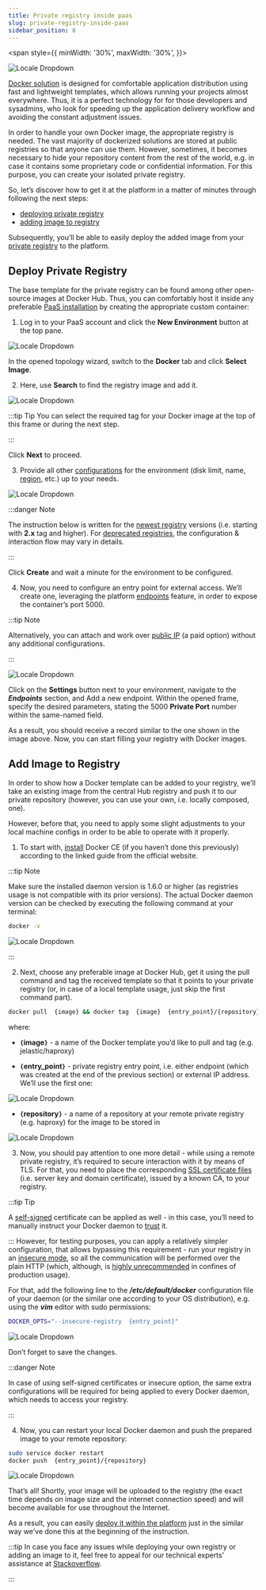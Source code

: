 ```yaml
---
title: Private registry inside paas
slug: private-registry-inside-paas
sidebar_position: 8
---
```


<div style={{
    display: 'flex',
    alignItems: 'center',
    gap: '15px',
}}>

<span style={{
minWidth: '30%',
maxWidth: '30%',
}}>

![Locale Dropdown](./img/PrivateRegistryInsidePaaS/01-docker-container-private-registry.png)

</span>

[Docker solution](https://www.docker.com/why-docker/) is designed for comfortable application distribution using fast and lightweight templates, which allows running your projects almost everywhere. Thus, it is a perfect technology for for those developers and sysadmins, who look for speeding up the application delivery workflow and avoiding the constant adjustment issues.

</div>

In order to handle your own Docker image, the appropriate registry is needed. The vast majority of dockerized solutions are stored at public registries so that anyone can use them. However, sometimes, it becomes necessary to hide your repository content from the rest of the world, e.g. in case it contains some proprietary code or confidential information. For this purpose, you can create your isolated private registry.

So, let’s discover how to get it at the platform in a matter of minutes through following the next steps:

- [deploying private registry](/docs/Container/Private%20Registry%20inside%20PaaS#deploy-private-registry)
- [adding image to registry](/docs/Container/Private%20Registry%20inside%20PaaS#add-image-to-registry)

Subsequently, you’ll be able to easily deploy the added image from your [private registry](/docs/Container/Container%20Deployment/Custom%20Containers%20Deployment) to the platform.

## Deploy Private Registry

The base template for the private registry can be found among other open-source images at Docker Hub. Thus, you can comfortably host it inside any preferable [PaaS installation](https://cloudmydc.com/) by creating the appropriate custom container:

1. Log in to your PaaS account and click the **New Environment** button at the top pane.

![Locale Dropdown](./img/PrivateRegistryInsidePaaS/02-new-environment-docker-image.png)

In the opened topology wizard, switch to the **Docker** tab and click **Select Image**.

2. Here, use **Search** to find the registry image and add it.

![Locale Dropdown](./img/PrivateRegistryInsidePaaS/03-registry-docker-image.png)

:::tip Tip
You can select the required tag for your Docker image at the top of this frame or during the next step.

:::

Click **Next** to proceed.

3. Provide all other [configurations](/docs/EnvironmentManagement/Setting%20Up%20Environment) for the environment (disk limit, name, [region](/docs/EnvironmentManagement/Environment%20Regions/Choosing%20a%20Region), etc.) up to your needs.

![Locale Dropdown](./img/PrivateRegistryInsidePaaS/04-configure-environment.png)

:::danger Note

The instruction below is written for the [newest registry](https://github.com/distribution/distribution) versions (i.e. starting with **2.x** tag and higher). For [deprecated registries](https://github.com/docker-archive/docker-registry), the configuration & interaction flow may vary in details.

:::

Click **Create** and wait a minute for the environment to be configured.

4. Now, you need to configure an entry point for external access. We’ll create one, leveraging the platform [endpoints](/docs/ApplicationSetting/External%20Access%20To%20Applications/Endpoints) feature, in order to expose the container’s port 5000.

:::tip Note

Alternatively, you can attach and work over [public IP](/docs/ApplicationSetting/External%20Access%20To%20Applications/Public%20IP) (a paid option) without any additional configurations.

:::

![Locale Dropdown](./img/PrivateRegistryInsidePaaS/05-add-endpoint.png)

Click on the **Settings** button next to your environment, navigate to the **_Endpoints_** section, and Add a new endpoint. Within the opened frame, specify the desired parameters, stating the 5000 **Private Port** number within the same-named field.

As a result, you should receive a record similar to the one shown in the image above. Now, you can start filling your registry with Docker images.

## Add Image to Registry

In order to show how a Docker template can be added to your registry, we’ll take an existing image from the central Hub registry and push it to our private repository (however, you can use your own, i.e. locally composed, one).

However, before that, you need to apply some slight adjustments to your local machine configs in order to be able to operate with it properly.

1. To start with, [install](https://docs.docker.com/get-docker/) Docker CE (if you haven’t done this previously) according to the linked guide from the official website.

:::tip Note

Make sure the installed daemon version is 1.6.0 or higher (as registries usage is not compatible with its prior versions). The actual Docker daemon version can be checked by executing the following command at your terminal:

```bash
docker -v
```

![Locale Dropdown](./img/PrivateRegistryInsidePaaS/06-check-docker-engine-version.png)

:::

2. Next, choose any preferable image at Docker Hub, get it using the pull command and tag the received template so that it points to your private registry (or, in case of a local template usage, just skip the first command part).

```bash
docker pull  {image} && docker tag  {image}  {entry_point}/{repository}
```

where:

- **`{`image`}`** - a name of the Docker template you’d like to pull and tag (e.g. jelastic/haproxy)

- **`{`entry_point`}`** - private registry entry point, i.e. either endpoint (which was created at the end of the previous section) or external IP address. We’ll use the first one:

![Locale Dropdown](./img/PrivateRegistryInsidePaaS/07-endpoint-url.png)

- **`{`repository`}`** - a name of a repository at your remote private registry (e.g. haproxy) for the image to be stored in

![Locale Dropdown](./img/PrivateRegistryInsidePaaS/08-docker-pull-command.png)

3. Now, you should pay attention to one more detail - while using a remote private registry, it’s required to secure interaction with it by means of TLS. For that, you need to place the corresponding [SSL certificate files](https://docs.docker.com/registry/#running-a-domain-registry) (i.e. server key and domain certificate), issued by a known CA, to your registry.

:::tip Tip

A [self-signed](/docs/ApplicationSetting/SSL/Self-Signed%20Custom%20SSL) certificate can be applied as well - in this case, you’ll need to manually instruct your Docker daemon to [trust](https://docs.docker.com/registry/#docker-still-complains-about-the-certificate-when-using-authentication) it.

:::
However, for testing purposes, you can apply a relatively simpler configuration, that allows bypassing this requirement - run your registry in an [insecure mode](https://docs.docker.com/registry/#deploying-a-plain-http-registry), so all the communication will be performed over the plain HTTP (which, although, is <u>highly unrecommended</u> in confines of production usage).

For that, add the following line to the **_/etc/default/docker_** configuration file of your daemon (or the similar one according to your OS distribution), e.g. using the **_vim_** editor with sudo permissions:

```bash
DOCKER_OPTS="--insecure-registry  {entry_point}"
```

![Locale Dropdown](./img/PrivateRegistryInsidePaaS/09-configure-insecure-registry.png)

Don’t forget to save the changes.

:::danger Note

In case of using self-signed certificates or insecure option, the same extra configurations will be required for being applied to every Docker daemon, which needs to access your registry.

:::

4. Now, you can restart your local Docker daemon and push the prepared image to your remote repository:

```bash
sudo service docker restart
docker push  {entry_point}/{repository}
```

![Locale Dropdown](./img/PrivateRegistryInsidePaaS/10-docker-restart-push-commands.png)

That’s all! Shortly, your image will be uploaded to the registry (the exact time depends on image size and the internet connection speed) and will become available for use throughout the Internet.

As a result, you can easily [deploy it within the platform](/docs/Container/Container%20Deployment/Custom%20Containers%20Deployment) just in the similar way we’ve done this at the beginning of the instruction.

:::tip
In case you face any issues while deploying your own registry or adding an image to it, feel free to appeal for our technical experts' assistance at [Stackoverflow](https://stackoverflow.com/questions/tagged/jelastic).

:::
